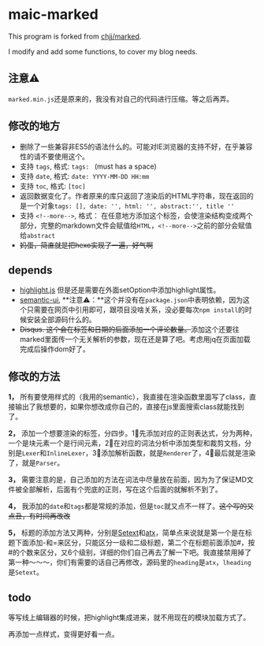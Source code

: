 # maic-marked

This program is forked from [chjj/marked](https://github.com/chjj/marked).

I modify and add some functions, to cover my blog needs.

## 注意⚠️

`marked.min.js`还是原来的，我没有对自己的代码进行压缩。等之后再弄。

## 修改的地方
 - 删除了一些兼容非ES5的语法什么的。可能对IE浏览器的支持不好，在乎兼容性的请不要使用这个。
 - 支持 `tags`, 格式: `tags: ` (must has a space)
 - 支持 `date`, 格式: `date: YYYY-MM-DD HH:mm`
 - 支持 `toc`, 格式: `[toc]`
 - 返回数据变化了。作者原来的库只返回了渲染后的HTML字符串，现在返回的是一个对象`tags: [], date: '', html: '', abstract:'', title ''`
 - 支持 `<!--more-->`, 格式： 在任意地方添加这个标签，会使渲染结构变成两个部分，完整的markdown文件会赋值给`HTML`，`<!--more-->`之前的部分会赋值给`abstract`
 - ~~妈蛋，简直就是把hexo实现了一遍，好气啊~~
 
## depends

- [highlight.js](https://github.com/isagalaev/highlight.js) 但是还是需要在外面setOption中添加highlight属性。
- [semantic-ui](http://semantic-ui.com/), **注意⚠️：**这个并没有在`package.json`中表明依赖，因为这个只需要在网页中引用即可，跟项目没啥关系，没必要每次`npm install`的时候安装全部源码什么的。
- ~~Disqus. 这个会在标签和日期的后面添加一个评论数量。~~添加这个还要往marked里面传一个无关解析的参数，现在还是算了吧。考虑用jq在页面加载完成后操作dom好了。

## 修改的方法

**1，** 所有要使用样式的（我用的semantic），我直接在渲染函数里面写了class，直接输出了我想要的，如果你想改成你自己的，直接在js里面搜索class就能找到了。

**2，** 添加一个想要渲染的标签，分四步。1⃣️先添加对应的正则表达式，分为两种，一个是块元素一个是行间元素，2⃣️在对应的词法分析中添加类型和裁剪文档，分别是`Lexer`和`InlineLexer`，3⃣️添加解析函数，就是`Renderer`了，4⃣️最后就是渲染了，就是`Parser`。

**3，** 需要注意的是，自己添加的方法在词法中尽量放在前面，因为为了保证MD文件被全部解析，后面有个兜底的正则，写在这个后面的就解析不到了。

**4，** 我添加的`date`和`tags`都是常规的添加，但是`toc`就又点不一样了。~~这个写的又点丑，有时间再改改~~

**5，** 标题的添加方法又两种，分别是[Setext](http://docutils.sourceforge.net/mirror/setext.html)和[atx](http://www.aaronsw.com/2002/atx/)，简单点来说就是第一个是在标题下面添加-和=来区分，只能区分一级和二级标题，第二个在标题前面添加#，按#的个数来区分，又6个级别，详细的你们自己再去了解一下吧。我直接禁用掉了第一种～～～，你们有需要的话自己再修改，源码里的`heading`是`atx`，`lheading`是`Setext`。

## todo

等写线上编辑器的时候，把highlight集成进来，就不用现在的模块加载方式了。

再添加一点样式，变得更好看一点。

